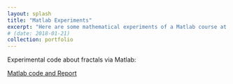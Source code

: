 ```yaml
---
layout: splash
title: "Matlab Experiments"
excerpt: "Here are some mathematical experiments of a Matlab course at SYSU.<br/><img src='/images/Matlab2.png'>"
# (date: 2018-01-21)
collection: portfolio
---
```


Experimental code about fractals via Matlab:

[Matlab code and Report](https://github.com/zhangyk8/Matlab_Experiment_code)
